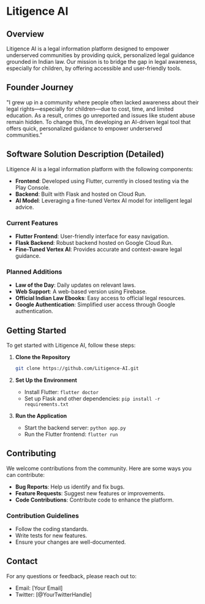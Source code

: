 # Litigence AI

## Overview
Litigence AI is a legal information platform designed to empower underserved communities by providing quick, personalized legal guidance grounded in Indian law. Our mission is to bridge the gap in legal awareness, especially for children, by offering accessible and user-friendly tools.

## Founder Journey
"I grew up in a community where people often lacked awareness about their legal rights—especially for children—due to cost, time, and limited education. As a result, crimes go unreported and issues like student abuse remain hidden. To change this, I’m developing an AI-driven legal tool that offers quick, personalized guidance to empower underserved communities."

## Software Solution Description (Detailed)
Litigence AI is a legal information platform with the following components:

- **Frontend**: Developed using Flutter, currently in closed testing via the Play Console.
- **Backend**: Built with Flask and hosted on Cloud Run.
- **AI Model**: Leveraging a fine-tuned Vertex AI model for intelligent legal advice.

### Current Features
- **Flutter Frontend**: User-friendly interface for easy navigation.
- **Flask Backend**: Robust backend hosted on Google Cloud Run.
- **Fine-Tuned Vertex AI**: Provides accurate and context-aware legal guidance.

### Planned Additions
- **Law of the Day**: Daily updates on relevant laws.
- **Web Support**: A web-based version using Firebase.
- **Official Indian Law Ebooks**: Easy access to official legal resources.
- **Google Authentication**: Simplified user access through Google authentication.

## Getting Started
To get started with Litigence AI, follow these steps:

1. **Clone the Repository**
   ```bash
   git clone https://github.com/Litigence-AI.git
   ```

2. **Set Up the Environment**
   - Install Flutter: `flutter doctor`
   - Set up Flask and other dependencies: `pip install -r requirements.txt`

3. **Run the Application**
   - Start the backend server: `python app.py`
   - Run the Flutter frontend: `flutter run`

## Contributing
We welcome contributions from the community. Here are some ways you can contribute:

- **Bug Reports**: Help us identify and fix bugs.
- **Feature Requests**: Suggest new features or improvements.
- **Code Contributions**: Contribute code to enhance the platform.

### Contribution Guidelines
- Follow the coding standards.
- Write tests for new features.
- Ensure your changes are well-documented.

## Contact
For any questions or feedback, please reach out to:
- Email: [Your Email]
- Twitter: [@YourTwitterHandle]
